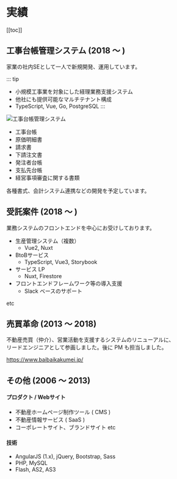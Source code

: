 # 実績

[[toc]]

## 工事台帳管理システム (2018 〜 )

家業の社内SEとして一人で新規開発、運用しています。

::: tip
- 小規模工事業を対象にした経理業務支援システム
- 他社にも提供可能なマルチテナント構成
- TypeScript, Vue, Go, PostgreSQL
:::

![工事台帳管理システム](/img/construction.png)

- 工事台帳
- 原価明細書
- 請求書
- 下請注文書
- 発注者台帳
- 支払先台帳
- 経営事項審査に関する書類

各種書式、会計システム連携などの開発を予定しています。

## 受託案件 (2018 〜 )

業務システムのフロントエンドを中心にお受けしております。

- 生産管理システム（複数）
  - Vue2, Nuxt
- BtoBサービス
  - TypeScript, Vue3, Storybook
- サービス LP
  - Nuxt, Firestore
- フロントエンドフレームワーク等の導入支援
  - Slack ベースのサポート

etc

## 売買革命 (2013 〜 2018)

不動産売買（仲介）、営業活動を支援するシステムのリニューアルに、<br>
リードエンジニアとして参画しました。後に PM も担当しました。

https://www.baibaikakumei.jp/

## その他 (2006 〜 2013)

#### プロダクト / Webサイト

- 不動産ホームページ制作ツール ( CMS )
- 不動産情報サービス ( SaaS )
- コーポレートサイト、ブランドサイト etc

#### 技術

- AngularJS (1.x), jQuery, Bootstrap, Sass
- PHP, MySQL
- Flash, AS2, AS3
